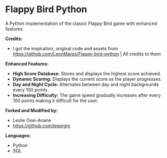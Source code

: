 # Flappy Bird Python

A Python implementation of the classic Flappy Bird game with enhanced features.


**Credits:**
* I got the inspiration, original code and assets from https://github.com/LeonMarqs/Flappy-bird-python | All credits to them

**Enhanced Features:**
* **High Score Database:** Stores and displays the highest score achieved.
* **Dynamic Scoring:** Displays the current score as the player progresses.
* **Day and Night Cycle:** Alternates between day and night backgrounds every 100 points.
* **Increasing Difficulty:** The game speed gradually increases after every 100 points making it difficult for the user.

**Forked and Modified by:**
* Leslie Osei-Anane
* https://github.com/lesprgm

**Languages:**
* Python
* SQL
